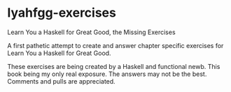 lyahfgg-exercises
=================

Learn You a Haskell for Great Good, the Missing Exercises

A first pathetic attempt to create and answer chapter specific exercises for Learn You a Haskell for Great Good.

These exercises are being created by a Haskell and functional newb.  This book being my only real exposure. The
answers may not be the best.  Comments and pulls are appreciated.
